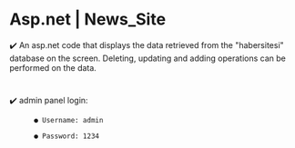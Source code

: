 # Asp.net  | News_Site
✔️ An asp.net code that displays the data retrieved from the "habersitesi" database on the screen. Deleting, updating and adding operations can be performed on the data.

#

✔️ admin panel login:

          ● Username: admin
          
          ● Password: 1234

